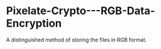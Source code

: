 # Pixelate-Crypto---RGB-Data-Encryption
A distinguished method of storing the files in RGB format. 
